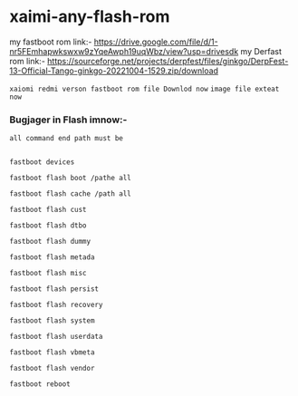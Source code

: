 # xaimi-any-flash-rom
my fastboot rom link:- https://drive.google.com/file/d/1-nr5FEmhapwkswxw9zYqeAwph19uqWbz/view?usp=drivesdk
my Derfast rom link:- https://sourceforge.net/projects/derpfest/files/ginkgo/DerpFest-13-Official-Tango-ginkgo-20221004-1529.zip/download 

``` xaiomi redmi verson fastboot rom file Downlod now ```
``` image file exteat now ```
### Bugjager in Flash imnow:-
    
    all command end path must be
    
    
    fastboot devices

    fastboot flash boot /pathe all 

    fastboot flash cache /path all

    fastboot flash cust

    fastboot flash dtbo

    fastboot flash dummy

    fastboot flash metada

    fastboot flash misc

    fastboot flash persist

    fastboot flash recovery

    fastboot flash system

    fastboot flash userdata

    fastboot flash vbmeta

    fastboot flash vendor

    fastboot reboot

